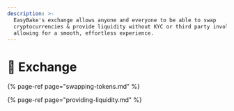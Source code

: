 ```yaml
---
description: >-
  EasyBake's exchange allows anyone and everyone to be able to swap
  cryptocurrencies & provide liquidity without KYC or third party involved,
  allowing for a smooth, effortless experience.
---
```


# 🔄 Exchange

{% page-ref page="swapping-tokens.md" %}

{% page-ref page="providing-liquidity.md" %}



